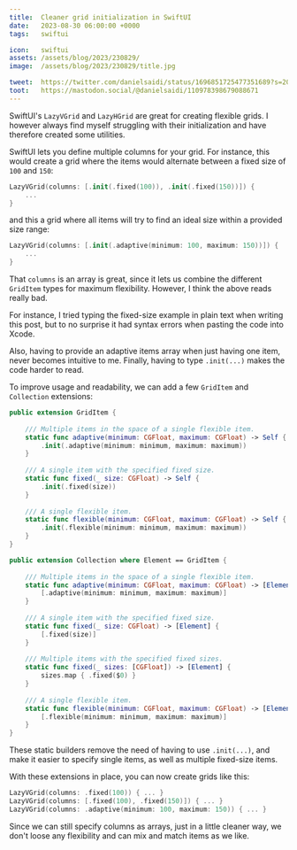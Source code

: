 ```yaml
---
title:  Cleaner grid initialization in SwiftUI
date:   2023-08-30 06:00:00 +0000
tags:   swiftui

icon:   swiftui
assets: /assets/blog/2023/230829/
image:  /assets/blog/2023/230829/title.jpg

tweet:  https://twitter.com/danielsaidi/status/1696851725477351689?s=20
toot:   https://mastodon.social/@danielsaidi/110978398679088671
---
```


SwiftUI's `LazyVGrid` and `LazyHGrid` are great for creating flexible grids. I however always find myself struggling with their initialization and have therefore created some utilities.

SwiftUI lets you define multiple columns for your grid. For instance, this would create a grid where the items would alternate between a fixed size of `100` and `150`:

```swift
LazyVGrid(columns: [.init(.fixed(100)), .init(.fixed(150))]) {
    ...
}
```

and this a grid where all items will try to find an ideal size within a provided size range:

```swift
LazyVGrid(columns: [.init(.adaptive(minimum: 100, maximum: 150))]) {
    ...
}
```

That `columns` is an array is great, since it lets us combine the different `GridItem` types for maximum flexibility. However, I think the above reads really bad.

For instance, I tried typing the fixed-size example in plain text when writing this post, but to no surprise it had syntax errors when pasting the code into Xcode. 

Also, having to provide an adaptive items array when just having one item, never becomes intuitive to me. Finally, having to type `.init(...)` makes the code harder to read.

To improve usage and readability, we can add a few `GridItem` and `Collection` extensions:

```swift
public extension GridItem {
    
    /// Multiple items in the space of a single flexible item.
    static func adaptive(minimum: CGFloat, maximum: CGFloat) -> Self {
        .init(.adaptive(minimum: minimum, maximum: maximum))
    }
    
    /// A single item with the specified fixed size.
    static func fixed(_ size: CGFloat) -> Self {
        .init(.fixed(size))
    }
    
    /// A single flexible item.
    static func flexible(minimum: CGFloat, maximum: CGFloat) -> Self {
        .init(.flexible(minimum: minimum, maximum: maximum))
    }
}

public extension Collection where Element == GridItem {
    
    /// Multiple items in the space of a single flexible item.
    static func adaptive(minimum: CGFloat, maximum: CGFloat) -> [Element] {
        [.adaptive(minimum: minimum, maximum: maximum)]
    }
    
    /// A single item with the specified fixed size.
    static func fixed(_ size: CGFloat) -> [Element] {
        [.fixed(size)]
    }
    
    /// Multiple items with the specified fixed sizes.
    static func fixed(_ sizes: [CGFloat]) -> [Element] {
        sizes.map { .fixed($0) }
    }
    
    /// A single flexible item.
    static func flexible(minimum: CGFloat, maximum: CGFloat) -> [Element] {
        [.flexible(minimum: minimum, maximum: maximum)]
    }
}
```

These static builders remove the need of having to use `.init(...)`, and make it easier to specify single items, as well as multiple fixed-size items.

With these extensions in place, you can now create grids like this:

```swift
LazyVGrid(columns: .fixed(100)) { ... }
LazyVGrid(columns: [.fixed(100), .fixed(150)]) { ... }
LazyVGrid(columns: .adaptive(minimum: 100, maximum: 150)) { ... }
```

Since we can still specify columns as arrays, just in a little cleaner way, we don't loose any flexibility and can mix and match items as we like.